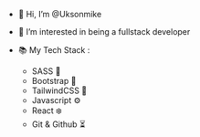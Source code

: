 - 👋 Hi, I’m @Uksonmike
- 👀 I’m interested in being a fullstack developer
- 📚 My Tech Stack :

   - SASS 🎯
   - Bootstrap 🔰
   - TailwindCSS 🎨
   - Javascript ⚙
   - React ❄️
   - Git & Github ⏳
  
<!---
Uksonmike/Uksonmike is a ✨ special ✨ repository because its `README.md` (this file) appears on your GitHub profile.
You can click the Preview link to take a look at your changes.
--->
